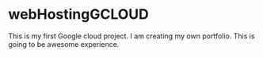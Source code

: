 # webHostingGCLOUD
This is my first Google cloud project. I am creating my own portfolio. This is going to be awesome experience.